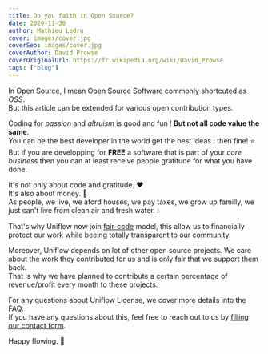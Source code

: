 ```yaml
---
title: Do you faith in Open Source?
date: 2020-11-30
author: Mathieu Ledru
cover: images/cover.jpg
coverSeo: images/cover.jpg
coverAuthor: David Prowse
coverOriginalUrl: https://fr.wikipedia.org/wiki/David_Prowse
tags: ["blog"]
---
```


In Open Source, I mean Open Source Software commonly shortcuted as *OSS*.  
But this article can be extended for various open contribution types.

Coding for *passion* and *altruism* is good and fun ! **But not all code value the same**.  
You can be the best developer in the world get the best ideas : then fine! ⭐️  
But if you are developping for **FREE** a software that is part of your *core business* then you can at least receive people gratitude for what you have done.

It's not only about code and gratitude. ❤️  
It's also about money. 💸   
As people, we live, we aford houses, we pay taxes, we grow up familly, we just can't live from clean air and fresh water. 💧

That's why Uniflow now join [fair-code](https://faircode.io) model, this allow us to financially protect our work while beeing totally transparent to our community.  

Moreover, Uniflow depends on lot of other open source projects. We care about the work they contributed for us and is only fair that we support them back.  
That is why we have planned to contribute a certain percentage of revenue/profit every month to these projects.

For any questions about Uniflow License, we cover more details into the [FAQ](https://uniflow.io/docs/faq#which-license-does-uniflow-use).  
If you have any questions about this, feel free to reach out to us by [filling our contact form](https://uniflow.io/contact).

Happy flowing. 🎉
